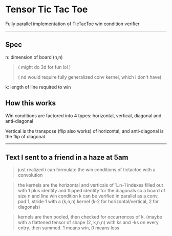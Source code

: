 # Tensor Tic Tac Toe

Fully parallel implementation of TicTacToe win condition verifier

--- 

## Spec

n: dimension of board (n,n) 
> ( might do 3d for fun lol ) 
>
> ( nd would require fully generalized conv kernel, which i don't have)

k: length of line required to win

## How this works

Win conditions are factored into 4 types: horizontal, vertical, diagonal and anti-diagonal

Vertical is the transpose (flip also works) of horizontal, and anti-diagonal is the flip of diagonal









--- 

## Text I sent to a friend in a haze at 5am

> just realized i can formulate the win conditions of tictactoe with a convolution

> the kernels are the horizontal and verticals of 1..n-1 indexes filled out with 1
>   plus identity and flipped identity for the diagonals
> so a board of size n and line win condition k can be verified in parallel as a
> conv, pad 1, stride 1
> with a (k,n,n) kernel (k-2 for horizontal/vertical, 2 for diagonals)

> kernels are then pooled, then checked for occurrences of k. (maybe with a flattened tensor of shape (2, k,n,n) with ks and -ks on every entry. then summed. 1 means win, 0 means loss

